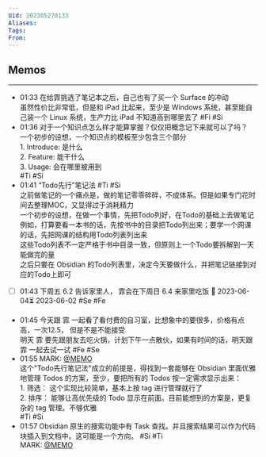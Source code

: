```yaml
---
Uid: 202305270133
Aliases: 
Tags: 
From: 
---
```


## Memos
---

- 01:33 在给霏挑选了笔记本之后，自己也有了买一个 Surface 的冲动<br>虽然性价比非常低，但是和 iPad 比起来，至少是 Windows 系统，甚至能自己装一个 Linux 系统，生产力比 iPad 不知道高到哪里去了 #Fi #Si
- 01:36 对于一个知识点怎么样才能算掌握？仅仅把概念记下来就可以了吗？<br>一个初步的设想，一个知识点的模板至少包含三个部分<br>1. Introduce: 是什么<br>2. Feature: 能干什么<br>3. Usage: 会在哪里被用到<br> #Ti #Si
- 01:41 “Todo先行”笔记法 #Ti #Si<br>之前做笔记的一个痛点是，做的笔记零零碎碎，不成体系。但是如果专门花时间去整理MOC，又显得过于消耗精力<br>一个初步的设想，在做一个事情，先把Todo列好，在Todo的基础上去做笔记<br>例如，打算要看一本书的话，先按书中的目录把Todo列出来；要学一个网课的话，先把网课的结构用Todo列表列出来<br>这些Todo列表不一定严格于书中目录一致，但原则上一个Todo要拆解到一天能做完的量<br>之后只要在 Obsidian 的Todo列表里，决定今天要做什么，并把笔记链接到对应的Todo上即可 
- [ ] 01:43 下周五 6.2 告诉家里人， 霏会在下周日 6.4 来家里吃饭 📅 2023-06-04⏳ 2023-06-02 #Se #Fe
- 01:45 今天跟 霏 一起看了看付费的自习室，比想象中的要很多，价格有点高，一次12.5， 但是不是不能接受<br>明天 霏 要先跟朋友去吃火锅，计划下午一点散伙，如果有时间的话，明天跟 霏 一起去试一试 #Fe #Se
- 01:55 MARK: [@MEMO](2023052701410012)<br>这个"Todo先行笔记法"成立的前提是，得找到一套能够在 Obsidian 里面优雅地管理 Todos 的方案，至少，要把所有的 Todos 按一定需求显示出来：<br>1. 筛选： 这个实现比较简单，基本上按 tag 进行管理就行了<br>2. 排序： 能够让高优先级的 Todo 显示在前面。目前能想到的方案是，更复杂的 tag 管理。不够优雅<br> #Ti #Si
- 01:57 Obsidian 原生的搜索功能中有 Task 查找。并且搜索结果可以作为代码块插入到文档中。这可能是一个方向。 #Si #Ti<br>MARK: [@MEMO](2023052701550015)